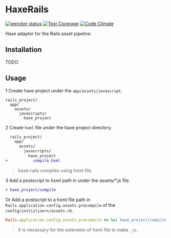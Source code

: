 # HaxeRails

[![wercker status](https://app.wercker.com/status/eef2f567ea674b9df30a472759d85b16/s/master "wercker status")](https://app.wercker.com/project/bykey/eef2f567ea674b9df30a472759d85b16)
[![Test Coverage](https://codeclimate.com/github/k-motoyan/haxe-rails/badges/coverage.svg)](https://codeclimate.com/github/k-motoyan/haxe-rails/coverage)
[![Code Climate](https://codeclimate.com/github/k-motoyan/haxe-rails/badges/gpa.svg)](https://codeclimate.com/github/k-motoyan/haxe-rails)

Haxe adapter for the Rails asset pipeline.

## Installation

TODO
    
## Usage

1 Create haxe project under the `app/assets/javascript`.

```
rails_project/
  app/
    assets/
      javascripts/
        haxe_project
```

2 Create `hxml` file under the haxe project directory.

```diff
  rails_project/
    app/
      assets/
        javascripts/
          haxe_project
+           compile.hxml
```

> haxe-rails compiles using hxml file.

3 Add a postscript to hxml path in under the assets/*.js file.

```diff
+ haxe_project/compile
```

Or Add a postscript to a hxml file path in `Rails.application.config.assets.precompile` of the `config/initizlizers/assets.rb`.

```rb
Rails.application.config.assets.precompile += %w( haxe_project/compile.js )
```

> It is necessary for the extension of hxml file to make `.js`.
